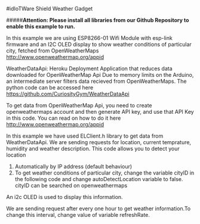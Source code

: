 #idIoTWare Shield Weather Gadget

#####**Attention: Please install all libraries from our Github Repository to enable this example to run.**

In this example we are using ESP8266-01 Wifi Module with esp-link firmware and an I2C OLED display
to show weather conditions of particular city, fetched from OpenWeatherMaps http://www.openweathermap.org/appid

WeatherDataApi: Heroku Deployment Application that reduces data downloaded for OpenWeatherMap Api
Due to memory limits on the Arduino, an intermediate server filters data recieved from OpenWeatherMaps.
The python code can be accessed here https://github.com/CuriosityGym/WeatherDataApi



To get data from OpenWeatherMap Api, you need to create openweathermaps account and then generate API key, and use that API Key in this code.
You can read on how to do it here http://www.openweathermap.org/appid                

In this example we have used ELClient.h library to get data from WeatherDataApi. 
We are sending requests for location, current temprature, humidity and weather description. 
This code allows you to detect your location
1) Automatically by IP address (default behaviour)
2) To get weather conditions of particular city, change the variable cityID in the following code and change autoDetectLocation variable to false. cityID can be searched on openweathermaps

An i2c OLED is used to display this information.

We are sending request after every one hour to get weather information.To change this interval, change value of variable refreshRate. 

